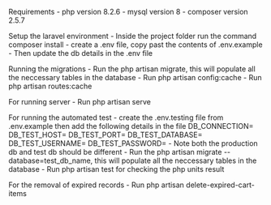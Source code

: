 Requirements
    - php version 8.2.6
    - mysql version 8
    - composer version 2.5.7

Setup the laravel environment
    - Inside the project folder run the command composer install
    - create a .env file, copy past the contents of .env.example
    - Then update the db details in the .env file

Running the migrations
    - Run the php artisan migrate, this will populate all the neccessary tables in the database
    - Run php artisan config:cache
    - Run php artisan routes:cache

For running server
    - Run php artisan serve

For running the automated test
    - create the .env.testing file from .env.example
        then add the following details in the file
        DB_CONNECTION=
        DB_TEST_HOST=
        DB_TEST_PORT=
        DB_TEST_DATABASE=
        DB_TEST_USERNAME=
        DB_TEST_PASSWORD=
    - Note both the production db and test db should be different
    - Run the php artisan migrate --database=test_db_name, this will populate all the neccessary tables in the database
    - Run php artisan test for checking the php units result

For the removal of expired records
    - Run php artisan delete-expired-cart-items

